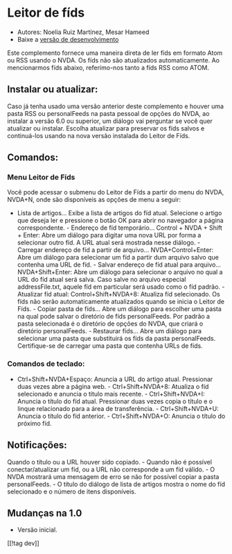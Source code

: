 # Leitor de fíds #

* Autores: Noelia Ruiz Martínez, Mesar Hameed
* Baixe a [versão de desenvolvimento][1]

Este complemento fornece uma maneira direta de ler fíds em formato Atom ou
RSS usando o NVDA. Os fíds não são atualizados automaticamente.  Ao
mencionarmos fíds abaixo, referimo-nos tanto a fíds RSS como ATOM.

## Instalar ou atualizar: ##

Caso já tenha usado uma versão anterior deste complemento e houver uma pasta
RSS ou personalFeeds na pasta pessoal de opções do NVDA, ao instalar a
versão 6.0 ou superior, um diálogo vai perguntar se você quer atualizar ou
instalar.  Escolha atualizar para preservar os fíds salvos e continuá-los
usando na nova versão instalada do Leitor de Fíds.

## Comandos: ##

### Menu Leitor de Fíds ###

Você pode acessar o submenu do Leitor de Fíds a partir do menu do NVDA,
NVDA+N, onde são disponíveis as opções de menu a seguir:

- Lista de artigos...  Exibe a lista de artigos do fíd atual. Selecione o
artigo que deseja ler e pressione o botão OK para abrir no navegador a
página correspondente.  - Endereço de fíd temporário... Control + NVDA +
Shift + Enter: Abre um diálogo para digitar uma nova URL por forma a
selecionar outro fíd. A URL atual será mostrada nesse diálogo.  - Carregar
endereço de fíd a partir de arquivo... NVDA+Control+Enter: Abre um diálogo
para selecionar um fíd a partir dum arquivo salvo que contenha uma URL de
fíd.  - Salvar endereço de fíd atual para arquivo... NVDA+Shift+Enter: Abre
um diálogo para selecionar o arquivo no qual a URL do fíd atual será salva.
Caso salve no arquivo especial addressFile.txt, aquele fíd em particular
será usado como o fíd padrão.  - Atualizar fíd atual: Control+Shift+NVDA+8:
Atualiza fíd selecionado. Os fíds não serão automaticamente atualizados
quando se inicia o Leitor de Fíds.  - Copiar pasta de fíds...  Abre um
diálogo para escolher uma pasta na qual pode salvar o diretório de fíds
personalFeeds. Por padrão a pasta selecionada é o diretório de opções do
NVDA, que criará o diretório personalFeeds.  - Restaurar fíds...  Abre um
diálogo para selecionar uma pasta que substituirá os fíds da pasta
personalFeeds. Certifique-se de carregar uma pasta que contenha URLs de
fíds.

### Comandos de teclado: ###

- Ctrl+Shift+NVDA+Espaço: Anuncia a URL do artigo atual. Pressionar duas
vezes abre a página web.  - Ctrl+Shift+NVDA+8: Atualiza o fíd selecionado e
anuncia o título mais recente.  - Ctrl+Shift+NVDA+I: Anuncia o título do fíd
atual. Pressionar duas vezes copia o título e o linque relacionado para a
área de transferência.  - Ctrl+Shift+NVDA+U: Anuncia o título do fíd
anterior.  - Ctrl+Shift+NVDA+O: Anuncia o título do próximo fíd.

## Notificações: ##

Quando o título ou a URL houver sido copiado.  - Quando não é possível
conectar/atualizar um fíd, ou a URL não corresponde a um fíd válido.  - O
NVDA mostrará uma mensagem de erro se não for possível copiar a pasta
personalFeeds.  - O título do diálogo de lista de artigos mostra o nome do
fíd selecionado e o número de itens disponíveis.

## Mudanças na 1.0 ##
*	 Versão inicial.

[[!tag dev]]

[1]: http://addons.nvda-project.org/files/get.php?file=rf-dev

[2]: http://addons.nvda-project.org/files/get.php?file=rf


